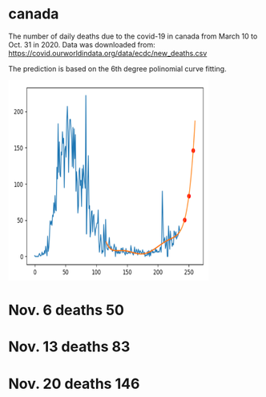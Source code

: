 # canada
The number of daily deaths due to the covid-19 in canada from March 10 to Oct. 31 in 2020.
Data was downloaded from:
 https://covid.ourworldindata.org/data/ecdc/new_deaths.csv

The prediction is based on the 6th degree polinomial curve fitting.

<img src='./canada.png' width=400 height=400>

# Nov. 6 deaths 50
# Nov. 13 deaths 83
# Nov. 20 deaths 146
